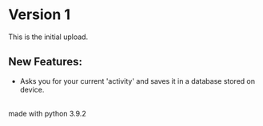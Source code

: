 # Version 1
This is the initial upload.
## New Features:
* Asks you for your current 'activity' and saves it in a database stored on device.

<br>
made with python 3.9.2
